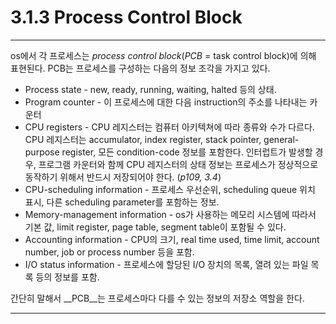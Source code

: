 # 3.1.3 Process Control Block
---

os에서 각 프로세스는 _process control block_(_PCB_ = task control block)에 의해 표현된다. PCB는 프로세스를 구성하는 다음의 정보 조각을 가지고 있다.

* Process state - new, ready, running, waiting, halted 등의 상태.
* Program counter - 이 프로세스에 대한 다음 instruction의 주소를 나타내는 카운터
* CPU registers - CPU 레지스터는 컴퓨터 아키텍쳐에 따라 종류와 수가 다르다. CPU 레지스터는 accumulator, index register, stack pointer, general-purpose register, 모든 condition-code 정보를 포함한다. 인터럽트가 발생할 경우, 프로그램 카운터와 함께 CPU 레지스터의 상태 정보는 프로세스가 정상적으로 동작하기 위해서 반드시 저장되어야 한다. (_p109, 3.4_)
* CPU-scheduling information - 프로세스 우선순위, scheduling queue 위치 표시, 다른 scheduling parameter를 포함하는 정보.
* Memory-management information - os가 사용하는 메모리 시스템에 따라서 기본 값, limit register, page table, segment table이 포함될 수 있다.
* Accounting information - CPU의 크기, real time used, time limit, account number, job or process number 등을 포함.
* I/O status information - 프로세스에 할당된 I/O 장치의 목록, 열려 있는 파일 목록 등의 정보를 포함.

간단히 말해서 __PCB__는 프로세스마다 다를 수 있는 정보의 저장소 역할을 한다.

---
